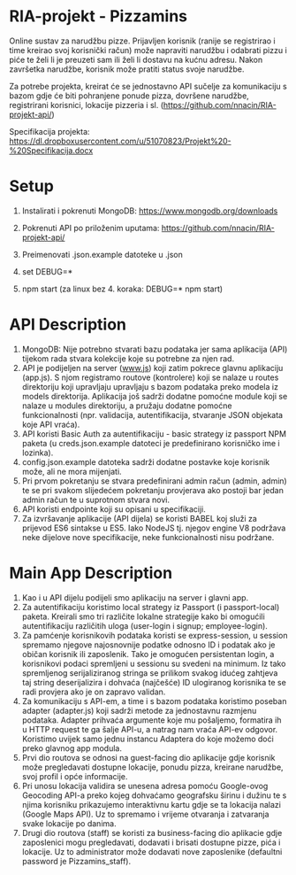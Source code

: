 # RIA-projekt - Pizzamins

Online sustav za narudžbu pizze. Prijavljen korisnik (ranije se registrirao i time kreirao svoj korisnički račun) može napraviti narudžbu i odabrati pizzu i piće te želi li je preuzeti sam ili želi li dostavu na kućnu adresu. Nakon završetka narudžbe, korisnik može pratiti status svoje narudžbe.

Za potrebe projekta, kreirat će se jednostavno API sučelje za komunikaciju s bazom gdje će biti pohranjene ponude pizza, dovršene narudžbe, registrirani korisnici, lokacije pizzeria i sl. (https://github.com/nnacin/RIA-projekt-api/)

Specifikacija projekta:
https://dl.dropboxusercontent.com/u/51070823/Projekt%20-%20Specifikacija.docx

# Setup
1. Instalirati i pokrenuti MongoDB:
https://www.mongodb.org/downloads

2. Pokrenuti API po priloženim uputama:
https://github.com/nnacin/RIA-projekt-api/

3. Preimenovati .json.example datoteke u .json

4. set DEBUG=*

5. npm start (za linux bez 4. koraka: DEBUG=* npm start)

# API Description
1. MongoDB: Nije potrebno stvarati bazu podataka jer sama aplikacija (API) tijekom rada stvara kolekcije koje su potrebne za njen rad.
2. API je podijeljen na server (www.js) koji zatim pokrece glavnu aplikaciju (app.js). S njom registramo routove (kontrolere) koji se nalaze u routes direktoriju koji upravljaju upravljaju s bazom podataka preko modela iz models direktorija. Aplikacija još sadrži dodatne pomoćne module koji se nalaze u modules direktoriju, a pružaju dodatne pomoćne funkcionalnosti (npr. validacija, autentifikacija, stvaranje JSON objekata koje API vraća).
3. API koristi Basic Auth za autentifikaciju - basic strategy iz passport NPM paketa (u creds.json.example datoteci je predefinirano korisničko ime i lozinka).
4. config.json.example datoteka sadrži dodatne postavke koje korisnik može, ali ne mora mijenjati.
5. Pri prvom pokretanju se stvara predefinirani admin račun (admin, admin) te se pri svakom slijedećem pokretanju provjerava ako postoji bar jedan admin račun te u suprotnom stvara novi.
6. API koristi endpointe koji su opisani u specifikaciji.
7. Za izvršavanje aplikacije (API dijela) se koristi BABEL koj služi za prijevod ES6 sintakse u ES5. Iako NodeJS tj. njegov engine V8 podržava neke dijelove nove specifikacije, neke funkcionalnosti nisu podržane.

# Main App Description
1. Kao i u API dijelu podijeli smo aplikaciju na server i glavni app.
2. Za autentifikaciju koristimo local strategy iz Passport (i passport-local) paketa. Kreirali smo tri različite lokalne strategije kako bi omogućili autentifikaciju različitih uloga (user-login i signup; employee-login).
3. Za pamćenje korisnikovih podataka koristi se express-session, u session spremamo njegove najosnovnije podatke odnosno ID i podatak ako je običan korisnik ili zaposlenik. Tako je omogućen persistentan login, a korisnikovi podaci spremljeni u sessionu su svedeni na minimum. Iz tako spremljenog serijaliziranog stringa se prilikom svakog idućeg zahtjeva taj string deserijalizira i dohvaća (najčešće) ID ulogiranog korisnika te se radi provjera ako je on zapravo validan.
4. Za komunikaciju s API-em, a time i s bazom podataka koristimo poseban adapter (adapter.js) koji sadrži metode za jednostavnu razmjenu podataka. Adapter prihvaća argumente koje mu pošaljemo, formatira ih u HTTP request te ga šalje API-u, a natrag nam vraća API-ev odgovor. Koristimo uvijek samo jednu instancu Adaptera do koje možemo doći preko glavnog app modula.
5. Prvi dio routova se odnosi na guest-facing dio aplikacije gdje korisnik može pregledavati dostupne lokacije, ponudu pizza, kreirane narudžbe, svoj profil i opće informacije.
6. Pri unosu lokacija validira se unesena adresa pomoću Google-ovog Geocoding API-a preko kojeg dohvaćamo geografsku širinu i dužinu te s njima korisniku prikazujemo interaktivnu kartu gdje se ta lokacija nalazi (Google Maps API). Uz to spremamo i vrijeme otvaranja i zatvaranja svake lokacije po danima.
7. Drugi dio routova (staff) se koristi za business-facing dio aplikacie gdje zaposlenici mogu pregledavati, dodavati i brisati dostupne pizze, pića i lokacije. Uz to administrator može dodavati nove zaposlenike (defaultni password je Pizzamins_staff).
